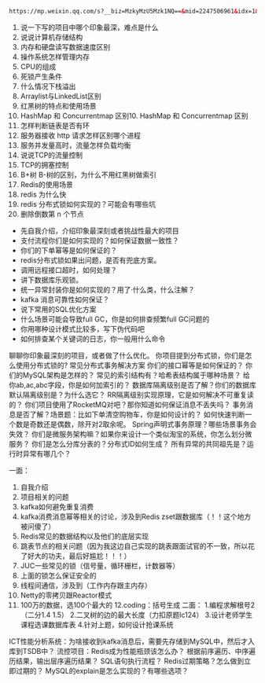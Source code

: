 ```xml
https://mp.weixin.qq.com/s?__biz=MzkyMzU5Mzk1NQ==&mid=2247506961&idx=1&sn=090da16256afad1fe4a0837fc7ee13d9&source=41#wechat_redirect
```



1. 说一下写的项目中哪个印象最深，难点是什么
2. 说说计算机存储结构
3. 内存和硬盘读写数据速度区别
4. 操作系统怎样管理内存
5. CPU的组成
6. 死锁产生条件
7. 什么情况下栈溢出
8. Arraylist与LinkedList区别
9. 红黑树的特点和使用场景
10. HashMap 和 Concurrentmap 区别10. HashMap 和 Concurrentmap 区别
11. 怎样判断链表是否有环
12. 服务器接收 http 请求怎样区别哪个进程
13. 服务并发量高时，流量怎样负载均衡
14. 说说TCP的流量控制
15. TCP的拥塞控制
16. B+树 B-树的区别，为什么不用红黑树做索引
17. Redis的使用场景
18. redis 为什么快
19. redis 分布式锁如何实现的？可能会有哪些坑
20. 删除倒数第 n 个节点



- 先自我介绍，介绍印象最深刻或者挑战性最大的项目
- 支付流程你们是如何实现的？如何保证数据一致性？
- 你们的下单幂等是如何保证的？
- redis分布式锁如果出问题，是否有兜底方案。
- 调用远程接口超时，如何处理？
- 讲下数据库乐观锁。
- 统一异常封装你是如何实现的？用了·什么类，什么注解？
- kafka 消息可靠性如何保证？
- 说下常用的SQL优化方案
- 什么场景可能会导致full GC，你是如何排查频繁full GC问题的
- 你用哪种设计模式比较多，写下伪代码吧
- 如何排查某个关键词的日志，你一般用什么命令



聊聊你印象最深刻的项目，或者做了什么优化。
你项目提到分布式锁，你们是怎么使用分布式锁的?
常见分布式事务解决方案
你们的接口幂等是如何保证的？
你们的MySQL架构是怎样的？
常见的索引结构有？哈希表结构属于哪种场景？
给你ab,ac,abc字段，你是如何加索引的？
数据库隔离级别是否了解？你们的数据库默认隔离级别是？为什么选它？
RR隔离级别实现原理，它是如何解决不可重复读的？
你们项目使用了RocketMQ对吧？那你知道如何保证消息不丢失吗？
事务消息是否了解？场景题：比如下单清空购物车，你是如何设计的？
如何快速判断一个数是奇数还是偶数，除开对2取余呢。
Spring声明式事务原理？哪些场景事务会失效？
你们是微服务架构嘛？如果你来设计一个类似淘宝的系统，你怎么划分微服务？
你们是怎么分库分表的？分布式ID如何生成？
所有异常的共同祖先是？运行时异常有哪几个？





一面： 

1. 自我介绍
2. 项目相关的问题
3. kafka如何避免重复消费
4. kafka消费消息幂等相关的讨论，涉及到Redis zset跟数据库（！！这个地方被问傻了）
5. Redis常见的数据结构以及他们的底层实现
6. 跳表节点的相关问题（因为我这边自己实现的跳表跟面试官的不一致，所以花了好大的功夫，最后好尴尬！！！）
7. JUC一些常见的锁（信号量，循环栅栏，计数器等）
8. 上面的锁怎么保证安全的
9. 线程间通信，涉及到（工作内存跟主内存）
10. Netty的零拷贝跟Reactor模式
11. 100万的数据，选100个最大的
    12.coding：括号生成
    二面： 
    1.编程求解根号2（二分1.4 1.5）
    2.二叉树的边的最大长度（力扣原题lc124）
    3.设计老师学生课程选课数据库表
    4.针对上题，如何设计抢课系统



ICT性能分析系统：为啥接收到kafka消息后，需要先存储到MySQL中，然后才入库到TSDB中？
流控项目：Redis成为性能瓶颈该怎么办？
根据前序遍历、中序遍历结果，输出层序遍历结果？
SQL语句执行流程？
Redis过期策略？怎么做到立即过期的？
MySQL的explain是怎么实现的？有哪些选项？